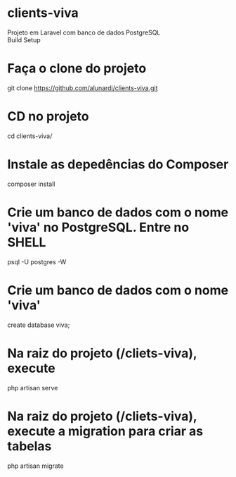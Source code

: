 # clients-viva
Projeto em Laravel com banco de dados PostgreSQL
<br>
Build Setup
# Faça o clone do projeto
git clone https://github.com/alunardi/clients-viva.git

# CD no projeto
cd clients-viva/

# Instale as depedências do Composer
composer install

# Crie um banco de dados com o nome 'viva' no PostgreSQL. Entre no SHELL
psql -U postgres -W

# Crie um banco de dados com o nome 'viva'
create database viva;

# Na raiz do projeto (/cliets-viva), execute
php artisan serve

# Na raiz do projeto (/cliets-viva), execute a migration para criar as tabelas
php artisan migrate
